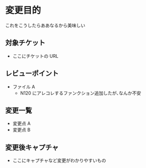 # 変更目的

これをこうしたらああなるから美味しい

## 対象チケット

- ここにチケットの URL

## レビューポイント

- ファイル A
  - N120 にアレコレするファンクション追加したが､なんか不安

## 変更一覧

- 変更点 A
- 変更点 B

## 変更後キャプチャ

- ここにキャプチャなど変更がわかりやすいもの
